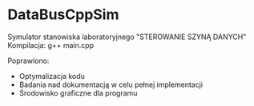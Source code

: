 # DataBusCppSim

Symulator stanowiska laboratoryjnego "STEROWANIE SZYNĄ DANYCH"
Kompilacja: g++ main.cpp


Poprawiono:
- Optymalizacja kodu
- Badania nad dokumentacją w celu pełnej implementacji
- Środowisko graficzne dla programu
